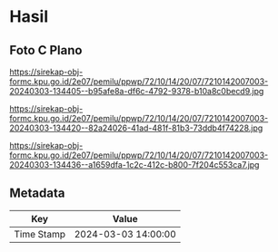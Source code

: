 # Hasil

## Foto C Plano

https://sirekap-obj-formc.kpu.go.id/2e07/pemilu/ppwp/72/10/14/20/07/7210142007003-20240303-134405--b95afe8a-df6c-4792-9378-b10a8c0becd9.jpg

https://sirekap-obj-formc.kpu.go.id/2e07/pemilu/ppwp/72/10/14/20/07/7210142007003-20240303-134420--82a24026-41ad-481f-81b3-73ddb4f74228.jpg

https://sirekap-obj-formc.kpu.go.id/2e07/pemilu/ppwp/72/10/14/20/07/7210142007003-20240303-134436--a1659dfa-1c2c-412c-b800-7f204c553ca7.jpg


## Metadata

| Key        | Value               |
| ---------- | ------------------- |
| Time Stamp | 2024-03-03 14:00:00 |



